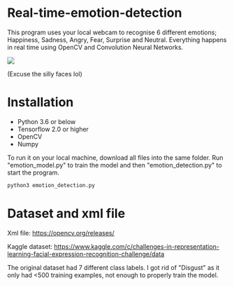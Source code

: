 # Real-time-emotion-detection
This program uses your local webcam to recognise 6 different emotions; Happiness, Sadness, Angry, Fear, Surprise and Neutral. Everything happens in real time using OpenCV and Convolution Neural Networks. 

![](emotion_detection_demo.gif)

(Excuse the silly faces lol)

# Installation
- Python 3.6 or below
- Tensorflow 2.0 or higher
- OpenCV
- Numpy

To run it on your local machine, download all files into the same folder. Run "emotion_model.py" to train the model and then "emotion_detection.py" to start the program.
```bash
python3 emotion_detection.py
```

# Dataset and xml file
Xml file: https://opencv.org/releases/

Kaggle dataset: https://www.kaggle.com/c/challenges-in-representation-learning-facial-expression-recognition-challenge/data

The original dataset had 7 different class labels. I got rid of "Disgust" as it only had <500 training examples, not enough to properly train the model.
